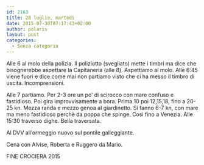 ```yaml
---
id: 2163
title: 28 luglio, martedì
date: 2015-07-30T07:17:43+02:00
author: polaris
layout: post
categories:
  - Senza categoria
---
```

Alle 6 al molo della polizia. Il poliziotto (svegliato) mette i timbri ma dice che bisognerebbe aspettare la Capitaneria (alle 8). Aspettiamo al molo. Alle 6:45 viene fuori e dice come mai non partiamo visto che ci ha messo il timbro di uscita. Incomprensioni.

Alle 7 partiamo. Per 2-3 ore un po&#8217; di scirocco con mare confuso e fastidioso. Poi gira improvvisamente a bora. Prima 10 poi 12,15,18, fino a 20-25 kn. Mezza randa e mezzo genoa al giardinetto. Si fanno 6-7 kn, con mare ma meno fastidioso perchè da poppa che spinge. Così fino a Venezia. Alle 15:30 traverso dighe. Bella traversata.

Al DVV all&#8217;ormeggio nuovo sul pontile galleggiante.

Cena con Alvise, Roberta e Ruggero da Mario.

FINE CROCIERA 2015